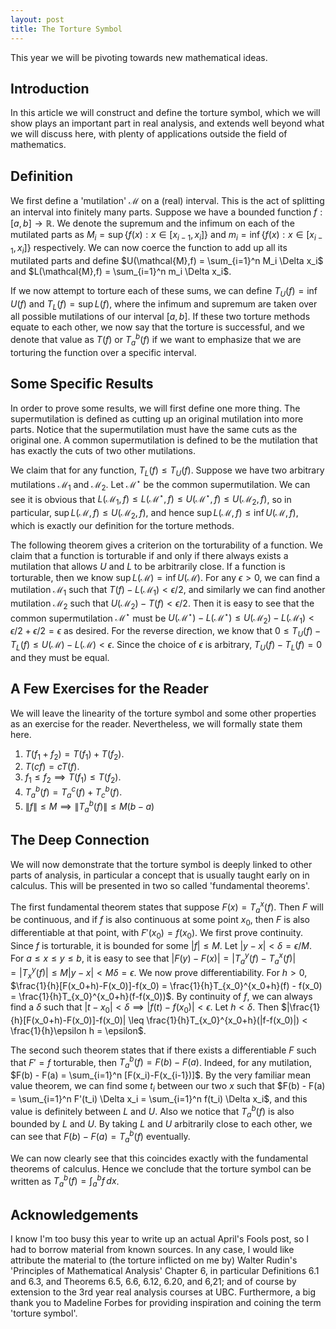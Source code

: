 ```yaml
---
layout: post
title: The Torture Symbol
---
```


This year we will be pivoting towards new mathematical ideas.

## Introduction

In this article we will construct and define the torture symbol,
which we will show plays an important part in real analysis,
and extends well beyond what we will discuss here,
with plenty of applications outside the field of mathematics.

## Definition

We first define a 'mutilation' $\mathcal{M}$ on a (real) interval.
This is the act of splitting an interval into finitely many parts.
Suppose we have a bounded function $f:[a,b] \to \mathbb{R}$.
We denote the supremum and the infimum on each of the mutilated parts
as $M_i = \sup\{f(x): x \in [x_{i-1},x_i]\}$
and $m_i = \inf\{f(x): x \in [x_{i-1},x_i]\}$ respectively.
We can now coerce the function to add up all its mutilated parts
and define $U(\mathcal{M},f) = \sum_{i=1}^n M_i \Delta x_i$
and $L(\mathcal{M},f) = \sum_{i=1}^n m_i \Delta x_i$.

If we now attempt to torture each of these sums,
we can define $T_U(f) = \inf U(f)$ and $T_L(f) = \sup L(f)$,
where the infimum and supremum are taken
over all possible mutilations of our interval $[a,b]$.
If these two torture methods equate to each other,
we now say that the torture is successful,
and we denote that value as $T(f)$ or $T_a^b(f)$
if we want to emphasize that we are torturing the function over a specific interval.

## Some Specific Results

In order to prove some results,
we will first define one more thing.
The supermutilation is defined as cutting up an original mutilation into more parts.
Notice that the supermutilation must have the same cuts as the original one.
A common supermutilation is defined to be the mutilation
that has exactly the cuts of two other mutilations.

We claim that for any function,
$T_L(f) \leq T_U(f)$.
Suppose we have two arbitrary mutilations $\mathcal{M}_1$ and $\mathcal{M}_2$.
Let $\mathcal{M}^\star$ be the common supermutilation.
We can see it is obvious that
$L(\mathcal{M}_1,f) \leq L(\mathcal{M}^\star,f)
\leq U(\mathcal{M}^\star,f) \leq U(\mathcal{M}_2,f)$,
so in particular, $\sup L(\mathcal{M},f) \leq U(\mathcal{M}_2,f)$,
and hence $\sup L(\mathcal{M},f) \leq \inf U(\mathcal{M},f)$,
which is exactly our definition for the torture methods.

The following theorem gives a criterion on the torturability of a function.
We claim that a function is torturable if and only if
there always exists a mutilation that allows $U$ and $L$ to be arbitrarily close.
If a function is torturable,
then we know $\sup L(\mathcal{M}) = \inf U(\mathcal{M})$.
For any $\epsilon > 0$,
we can find a mutilation $\mathcal{M}_1$
such that $T(f) - L(\mathcal{M}_1) < \epsilon/2$,
and similarly we can find another mutilation $\mathcal{M}_2$
such that $U(\mathcal{M}_2) - T(f) < \epsilon/2$.
Then it is easy to see that the common supermutilation $\mathcal{M}^\star$
must be $U(\mathcal{M}^\star) - L(\mathcal{M}^\star)
\leq U(\mathcal{M}_2) - L(\mathcal{M}_1) < \epsilon/2 + \epsilon/2 = \epsilon$
as desired.
For the reverse direction,
we know that $0 \leq T_U(f) - T_L(f) \leq U(\mathcal{M}) - L(\mathcal{M}) < \epsilon$.
Since the choice of $\epsilon$ is arbitrary,
$T_U(f) - T_L(f) = 0$ and they must be equal.

## A Few Exercises for the Reader

We will leave the linearity of the torture symbol
and some other properties as an exercise for the reader.
Nevertheless, we will formally state them here.

1. $T(f_1 + f_2) = T(f_1) + T(f_2)$.
2. $T(cf) = cT(f)$.
3. $f_1 \leq f_2 \implies T(f_1) \leq T(f_2)$.
4. $T_a^b(f) = T_a^c(f) + T_c^b(f)$.
5. $\|f\| \leq M \implies \left\|T_a^b(f)\right\| \leq M(b-a)$

## The Deep Connection

We will now demonstrate that the torture symbol
is deeply linked to other parts of analysis,
in particular a concept that is usually taught early on in calculus.
This will be presented in two so called 'fundamental theorems'.

The first fundamental theorem states that
suppose $F(x) = T_a^x(f)$.
Then $F$ will be continuous,
and if $f$ is also continuous at some point $x_0$,
then $F$ is also differentiable at that point,
with $F'(x_0) = f(x_0)$.
We first prove continuity.
Since $f$ is torturable,
it is bounded for some $|f| \leq M$.
Let $|y-x| < \delta = \epsilon/M$.
For $a \leq x \leq y \leq b$,
it is easy to see that
$|F(y) - F(x)| = |T_a^y(f) - T_a^x(f)| = |T_x^y(f)| \leq M|y-x| < M\delta = \epsilon$.
We now prove differentiability.
For $h > 0$,
$\frac{1}{h}[F(x_0+h)-F(x_0)]-f(x_0)
= \frac{1}{h}T_{x_0}^{x_0+h}(f) - f(x_0) = \frac{1}{h}T_{x_0}^{x_0+h}(f-f(x_0))$.
By continuity of $f$,
we can always find a $\delta$ such that
$|t-x_0| < \delta \implies |f(t)-f(x_0)| < \epsilon$.
Let $h < \delta$.
Then $|\frac{1}{h}[F(x_0+h)-F(x_0)]-f(x_0)| \leq \frac{1}{h}T_{x_0}^{x_0+h}(|f-f(x_0)|)
< \frac{1}{h}\epsilon h = \epsilon$.

The second such theorem states that
if there exists a differentiable $F$ such that $F' = f$ torturable,
then $T_a^b(f) = F(b) - F(a)$.
Indeed, for any mutilation, $F(b) - F(a) = \sum_{i=1}^n [F(x_i)-F(x_{i-1})]$.
By the very familiar mean value theorem,
we can find some $t_i$ between our two $x$ such that
$F(b) - F(a) = \sum_{i=1}^n F'(t_i) \Delta x_i = \sum_{i=1}^n f(t_i) \Delta x_i$,
and this value is definitely between $L$ and $U$.
Also we notice that $T_a^b(f)$ is also bounded by $L$ and $U$.
By taking $L$ and $U$ arbitrarily close to each other,
we can see that $F(b) - F(a) = T_a^b(f)$ eventually.

We can now clearly see that this coincides exactly
with the fundamental theorems of calculus.
Hence we conclude that
the torture symbol can be written as $T_a^b(f) = \int_a^b f \, dx$.

## Acknowledgements

I know I'm too busy this year to write up an actual April's Fools post,
so I had to borrow material from known sources.
In any case,
I would like attribute the material to (the torture inflicted on me by)
Walter Rudin's 'Principles of Mathematical Analysis' Chapter 6,
in particular Definitions 6.1 and 6.3,
and Theorems 6.5, 6.6, 6.12, 6.20, and 6,21;
and of course by extension to the 3rd year real analysis courses at UBC.
Furthermore, a big thank you to Madeline Forbes
for providing inspiration and coining the term 'torture symbol'.
